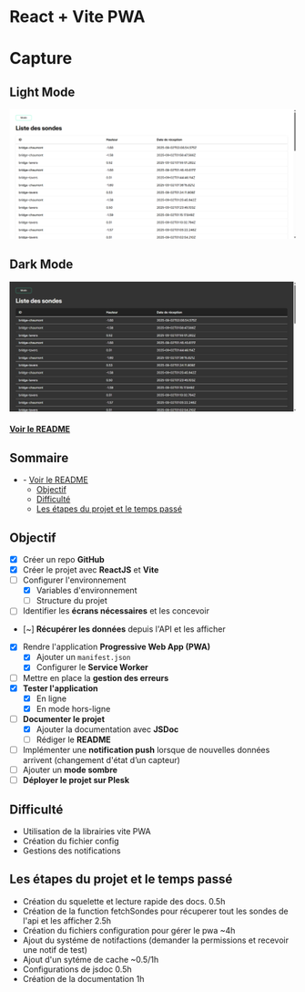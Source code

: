 # React + Vite PWA  <!-- omit in toc -->
# Capture
## Light Mode
![Light Mode](image.png)
## Dark Mode
![Dark Mode](image-1.png)
#### [Voir le README](./README.md)
## Sommaire <!-- omit in toc -->
- [](#)
      - [Voir le README](#voir-le-readme)
  - [Objectif](#objectif)
  - [Difficulté](#difficulté)
  - [Les étapes du projet et le temps passé](#les-étapes-du-projet-et-le-temps-passé)



## Objectif
- [X] Créer un repo **GitHub**
- [X] Créer le projet avec **ReactJS** et **Vite**
- [ ] Configurer l'environnement
    - [X] Variables d'environnement
    - [ ] Structure du projet
- [ ] Identifier les **écrans nécessaires** et les concevoir
- [~] **Récupérer les données** depuis l'API et les afficher
- [X] Rendre l'application **Progressive Web App (PWA)**
    - [X] Ajouter un `manifest.json`
    - [X] Configurer le **Service Worker**
- [ ] Mettre en place la **gestion des erreurs**
- [X] **Tester l'application**
    - [X] En ligne
    - [X] En mode hors-ligne
- [ ] **Documenter le projet**
    - [X] Ajouter la documentation avec **JSDoc**
    - [ ] Rédiger le **README**
- [ ] Implémenter une **notification push** lorsque de nouvelles données arrivent (changement d'état d’un capteur)
- [ ] Ajouter un **mode sombre**
- [ ] **Déployer le projet sur Plesk**
## Difficulté

- Utilisation de la librairies vite PWA
- Création du fichier config
- Gestions des notifications

## Les étapes du projet et le temps passé
- Création du squelette et lecture rapide des docs. 0.5h
- Création de la function fetchSondes pour récuperer tout les sondes
  de l'api et les afficher 2.5h
- Création du fichiers configuration pour gérer le pwa ~4h
- Ajout du systéme de notifactions (demander la permissions
  et recevoir une notif de test)
- Ajout d'un sytéme de cache ~0.5/1h
- Configurations de jsdoc 0.5h
- Création de la documentation 1h